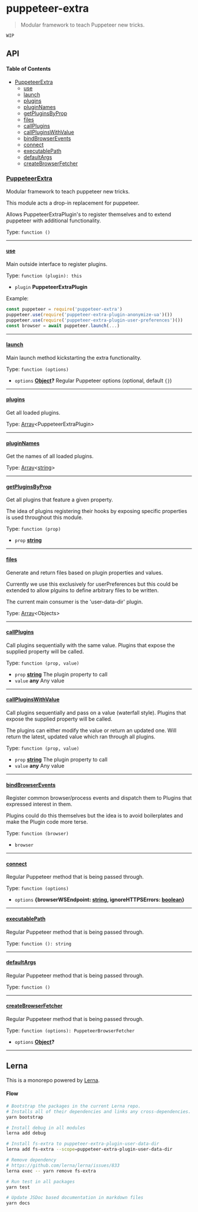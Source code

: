 # puppeteer-extra

> Modular framework to teach Puppeteer new tricks.

`WIP`

## API

<!-- Generated by documentation.js. Update this documentation by updating the source code. -->

#### Table of Contents

-   [PuppeteerExtra](#puppeteerextra)
    -   [use](#use)
    -   [launch](#launch)
    -   [plugins](#plugins)
    -   [pluginNames](#pluginnames)
    -   [getPluginsByProp](#getpluginsbyprop)
    -   [files](#files)
    -   [callPlugins](#callplugins)
    -   [callPluginsWithValue](#callpluginswithvalue)
    -   [bindBrowserEvents](#bindbrowserevents)
    -   [connect](#connect)
    -   [executablePath](#executablepath)
    -   [defaultArgs](#defaultargs)
    -   [createBrowserFetcher](#createbrowserfetcher)

### [PuppeteerExtra](https://github.com/berstend/puppeteer-extra/blob/826d18ac772c579e8310edf2cee42d17158f36cb/packages/puppeteer-extra/index.js#L31-L316)

Modular framework to teach puppeteer new tricks.

This module acts a drop-in replacement for puppeteer.

Allows PuppeteerExtraPlugin's to register themselves and
to extend puppeteer with additional functionality.

Type: `function ()`

* * *

#### [use](https://github.com/berstend/puppeteer-extra/blob/826d18ac772c579e8310edf2cee42d17158f36cb/packages/puppeteer-extra/index.js#L52-L61)

Main outside interface to register plugins.

Type: `function (plugin): this`

-   `plugin` **PuppeteerExtraPlugin** 

Example:

```javascript
const puppeteer = require('puppeteer-extra')
puppeteer.use(require('puppeteer-extra-plugin-anonymize-ua')())
puppeteer.use(require('puppeteer-extra-plugin-user-preferences')())
const browser = await puppeteer.launch(...)
```

* * *

#### [launch](https://github.com/berstend/puppeteer-extra/blob/826d18ac772c579e8310edf2cee42d17158f36cb/packages/puppeteer-extra/index.js#L69-L86)

Main launch method kickstarting the extra functionality.

Type: `function (options)`

-   `options` **[Object](https://developer.mozilla.org/docs/Web/JavaScript/Reference/Global_Objects/Object)?** Regular Puppeteer options (optional, default `{}`)

* * *

#### [plugins](https://github.com/berstend/puppeteer-extra/blob/826d18ac772c579e8310edf2cee42d17158f36cb/packages/puppeteer-extra/index.js#L93-L93)

Get all loaded plugins.

Type: [Array](https://developer.mozilla.org/docs/Web/JavaScript/Reference/Global_Objects/Array)&lt;PuppeteerExtraPlugin>

* * *

#### [pluginNames](https://github.com/berstend/puppeteer-extra/blob/826d18ac772c579e8310edf2cee42d17158f36cb/packages/puppeteer-extra/index.js#L100-L100)

Get the names of all loaded plugins.

Type: [Array](https://developer.mozilla.org/docs/Web/JavaScript/Reference/Global_Objects/Array)&lt;[string](https://developer.mozilla.org/docs/Web/JavaScript/Reference/Global_Objects/String)>

* * *

#### [getPluginsByProp](https://github.com/berstend/puppeteer-extra/blob/826d18ac772c579e8310edf2cee42d17158f36cb/packages/puppeteer-extra/index.js#L111-L113)

Get all plugins that feature a given property.

The idea of plugins registering their hooks
by exposing specific properties is used throughout this module.

Type: `function (prop)`

-   `prop` **[string](https://developer.mozilla.org/docs/Web/JavaScript/Reference/Global_Objects/String)** 

* * *

#### [files](https://github.com/berstend/puppeteer-extra/blob/826d18ac772c579e8310edf2cee42d17158f36cb/packages/puppeteer-extra/index.js#L126-L138)

Generate and return files based on plugin properties and values.

Currently we use this exclusively for userPreferences
but this could be extended to allow plguins to define
arbitrary files to be written.

The current main consumer is the 'user-data-dir' plugin.

Type: [Array](https://developer.mozilla.org/docs/Web/JavaScript/Reference/Global_Objects/Array)&lt;Objects>

* * *

#### [callPlugins](https://github.com/berstend/puppeteer-extra/blob/826d18ac772c579e8310edf2cee42d17158f36cb/packages/puppeteer-extra/index.js#L186-L190)

Call plugins sequentially with the same value.
Plugins that expose the supplied property will be called.

Type: `function (prop, value)`

-   `prop` **[string](https://developer.mozilla.org/docs/Web/JavaScript/Reference/Global_Objects/String)** The plugin property to call
-   `value` **any** Any value

* * *

#### [callPluginsWithValue](https://github.com/berstend/puppeteer-extra/blob/826d18ac772c579e8310edf2cee42d17158f36cb/packages/puppeteer-extra/index.js#L203-L209)

Call plugins sequentially and pass on a value (waterfall style).
Plugins that expose the supplied property will be called.

The plugins can either modify the value or return an updated one.
Will return the latest, updated value which ran through all plugins.

Type: `function (prop, value)`

-   `prop` **[string](https://developer.mozilla.org/docs/Web/JavaScript/Reference/Global_Objects/String)** The plugin property to call
-   `value` **any** Any value

* * *

#### [bindBrowserEvents](https://github.com/berstend/puppeteer-extra/blob/826d18ac772c579e8310edf2cee42d17158f36cb/packages/puppeteer-extra/index.js#L220-L241)

Register common browser/process events and dispatch
them to Plugins that expressed interest in them.

Plugins could do this themselves but the idea is to
avoid boilerplates and make the Plugin code more terse.

Type: `function (browser)`

-   `browser`  

* * *

#### [connect](https://github.com/berstend/puppeteer-extra/blob/826d18ac772c579e8310edf2cee42d17158f36cb/packages/puppeteer-extra/index.js#L285-L287)

Regular Puppeteer method that is being passed through.

Type: `function (options)`

-   `options` **{browserWSEndpoint: [string](https://developer.mozilla.org/docs/Web/JavaScript/Reference/Global_Objects/String), ignoreHTTPSErrors: [boolean](https://developer.mozilla.org/docs/Web/JavaScript/Reference/Global_Objects/Boolean)}** 

* * *

#### [executablePath](https://github.com/berstend/puppeteer-extra/blob/826d18ac772c579e8310edf2cee42d17158f36cb/packages/puppeteer-extra/index.js#L294-L296)

Regular Puppeteer method that is being passed through.

Type: `function (): string`

* * *

#### [defaultArgs](https://github.com/berstend/puppeteer-extra/blob/826d18ac772c579e8310edf2cee42d17158f36cb/packages/puppeteer-extra/index.js#L303-L305)

Regular Puppeteer method that is being passed through.

Type: `function ()`

* * *

#### [createBrowserFetcher](https://github.com/berstend/puppeteer-extra/blob/826d18ac772c579e8310edf2cee42d17158f36cb/packages/puppeteer-extra/index.js#L313-L315)

Regular Puppeteer method that is being passed through.

Type: `function (options): PuppeteerBrowserFetcher`

-   `options` **[Object](https://developer.mozilla.org/docs/Web/JavaScript/Reference/Global_Objects/Object)?** 

* * *

## Lerna

This is a monorepo powered by [Lerna](https://github.com/lerna/lerna).

#### Flow

```bash
# Bootstrap the packages in the current Lerna repo. 
# Installs all of their dependencies and links any cross-dependencies.
yarn bootstrap

# Install debug in all modules
lerna add debug

# Install fs-extra to puppeteer-extra-plugin-user-data-dir
lerna add fs-extra --scope=puppeteer-extra-plugin-user-data-dir

# Remove dependency
# https://github.com/lerna/lerna/issues/833
lerna exec -- yarn remove fs-extra

# Run test in all packages
yarn test

# Update JSDoc based documentation in markdown files
yarn docs
```
